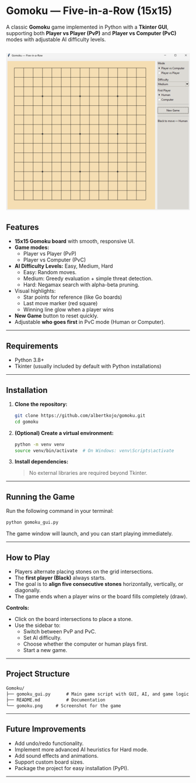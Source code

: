 # Gomoku — Five-in-a-Row (15x15)

A classic **Gomoku** game implemented in Python with a **Tkinter GUI**, supporting both **Player vs Player (PvP)** and **Player vs Computer (PvC)** modes with adjustable AI difficulty levels.

![alt text](gomoku.png)
---

## Features
- **15x15 Gomoku board** with smooth, responsive UI.
- **Game modes:**
  - Player vs Player (PvP)
  - Player vs Computer (PvC)
- **AI Difficulty Levels:** Easy, Medium, Hard
  - Easy: Random moves.
  - Medium: Greedy evaluation + simple threat detection.
  - Hard: Negamax search with alpha-beta pruning.
- Visual highlights:
  - Star points for reference (like Go boards)
  - Last move marker (red square)
  - Winning line glow when a player wins
- **New Game** button to reset quickly.
- Adjustable **who goes first** in PvC mode (Human or Computer).

---

## Requirements
- Python 3.8+
- Tkinter (usually included by default with Python installations)

---

## Installation
1. **Clone the repository:**
   ```bash
   git clone https://github.com/albertkojo/gomoku.git
   cd gomoku
   ```

2. **(Optional) Create a virtual environment:**
   ```bash
   python -m venv venv
   source venv/bin/activate  # On Windows: venv\Scripts\activate
   ```

3. **Install dependencies:**
   > No external libraries are required beyond Tkinter.

---

## Running the Game
Run the following command in your terminal:
```bash
python gomoku_gui.py
```

The game window will launch, and you can start playing immediately.

---

## How to Play
- Players alternate placing stones on the grid intersections.
- The **first player (Black)** always starts.
- The goal is to **align five consecutive stones** horizontally, vertically, or diagonally.
- The game ends when a player wins or the board fills completely (draw).

**Controls:**
- Click on the board intersections to place a stone.
- Use the sidebar to:
  - Switch between PvP and PvC.
  - Set AI difficulty.
  - Choose whether the computer or human plays first.
  - Start a new game.

---

## Project Structure
```
Gomoku/
├── gomoku_gui.py      # Main game script with GUI, AI, and game logic
├── README.md          # Documentation
└── gomoku.png     # Screenshot for the game
```

---

## Future Improvements
- Add undo/redo functionality.
- Implement more advanced AI heuristics for Hard mode.
- Add sound effects and animations.
- Support custom board sizes.
- Package the project for easy installation (PyPI).

---


